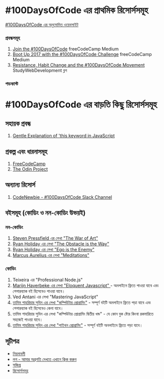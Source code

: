 # #100DaysOfCode এর প্রাথমিক রিসোর্সসমূহ

[#100DaysOfCode এর অনুমোদিত ওয়েবসাইট](http://100daysofcode.com/)

### প্রবন্ধসমূহ
1. [Join the #100DaysOfCode](https://medium.freecodecamp.com/join-the-100daysofcode-556ddb4579e4) freeCodeCamp Medium
2. [Boot Up 2017 with the #100DaysOfCode Challenge](https://medium.freecodecamp.com/start-2017-with-the-100daysofcode-improved-and-updated-18ce604b237b) freeCodeCamp Medium 
3. [Resistance, Habit Change and the #100DaysOfCode Movement](https://studywebdevelopment.com/100-days-of-code.html) StudyWebDevelopment ব্লগ

### পডকাস্ট

# #100DaysOfCode এর বাড়তি কিছু রিসোর্সসমূহ

## সহায়ক প্রবন্ধ
1. [Gentle Explanation of 'this keyword in JavaScript](https://dmitripavlutin.com/gentle-explanation-of-this-in-javascript/)

## প্রকল্প এবং ধারনাসমূহ
1. [FreeCodeCamp](https://www.freecodecamp.com)
2. [The Odin Project](http://www.theodinproject.com/)

## অন্যান্য রিসোর্স
1. [CodeNewbie - #100DaysOfCode Slack Channel](https://codenewbie.typeform.com/to/uwsWlZ)

## বইসমূহ (কোডিং ও নন-কোডিং উভয়ই)

### নন-কোডিং
1. [Steven Pressfield এর লেখা "The War of Art"](http://www.goodreads.com/book/show/1319.The_War_of_Art)
2. [Ryan Holiday এর লেখা "The Obstacle is the Way"](http://www.goodreads.com/book/show/18668059-the-obstacle-is-the-way?ac=1&from_search=true)
3. [Ryan Holiday এর লেখা "Ego is the Enemy"](http://www.goodreads.com/book/show/27036528-ego-is-the-enemy?from_search=true&search_version=service)
4. [Marcus Aurelius এর লেখা "Meditations"](https://www.goodreads.com/book/show/662925.Meditations)

### কোডিং
1. Teixeira এর "Professional Node.js" 
2. [Marijn Haverbeke এর লেখা "Eloquent Javascript" ](http://eloquentjavascript.net/) - অনলাইনে ফ্রিতে পাওয়া যাবে এবং পেপারব্যাক বই হিসেবেও পাওয়া যাবে।
3. Ved Antani এর লেখা "Mastering JavaScript"
4. [তামিম শাহরিয়ার সুবিন এর লেখা "কম্পিউটার প্রোগ্রামিং"](http://cpbook.subeen.com/) - সম্পূর্ণ বইটি অনলাইনে ফ্রিতে পড়া যাবে এবং পেপারব্যাক বই হিসেবেও কেনা যাবে।
5. তামিম শাহরিয়ার সুবিন এর লেখা "কম্পিউটার প্রোগ্রামিং দ্বিতীয় খন্ড" - যে কোন বুক ষ্টোর কিংবা রকমারিতে সহজেই পাওয়া যাবে।
6. [তামিম শাহরিয়ার সুবিন এর লেখা "পাইথন প্রোগ্রামিং"](http://pybook.subeen.com/) - সম্পূর্ণ বইটি অনলাইনে ফ্রিতে পড়া যাবে।

## সূচীপত্র
* [নিয়মাবলী](rules.md)
* [লগ - আমার অগ্রগতি দেখতে এখানে ক্লিক করুন](log.md)
* [সজিপ্র](FAQ.md)
* [রিসোর্সসমূহ](resources.md)
